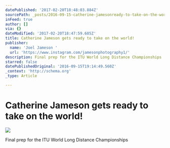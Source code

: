 ```yaml
---
datePublished: '2017-02-20T18:48:03.884Z'
sourcePath: _posts/2016-09-15-catherine-jamesonready-to-take-on-the-world.md
inFeed: true
author: []
via: {}
dateModified: '2017-02-20T18:47:59.685Z'
title: Catherine Jameson gets ready to take on the world!
publisher:
  name: 'Joel Jameson '
  url: 'https://www.instagram.com/jamesonphotography1/'
description: Final prep for the ITU World Long Distance Championships
starred: false
datePublishedOriginal: '2016-09-15T19:14:49.560Z'
_context: 'http://schema.org'
_type: Article

---
```

# Catherine Jameson gets ready to take on the world!
![](https://s3-us-west-2.amazonaws.com/the-grid-img/p/9fed9a0675af4226c02d75f110fcbeae9e48dd33.jpg)

Final prep for the ITU World Long Distance Championships